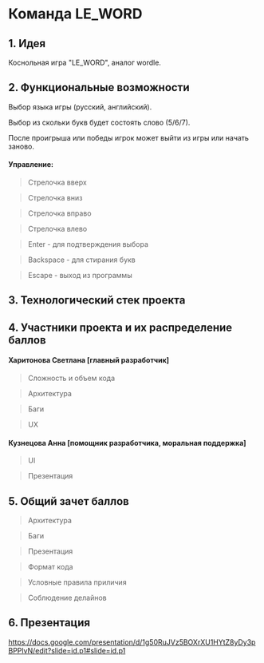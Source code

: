 # Команда LE_WORD

## 1. Идея
Коснольная игра "LE_WORD", аналог wordle.
## 2. Функциональные возможности
Выбор языка игры (русский, английский).

Выбор из скольки букв будет состоять слово (5/6/7).

После проигрыша или победы игрок может выйти из игры или начать заново.

#### Управление:
> Стрелочка вверх

> Стрелочка вниз

> Стрелочка вправо

> Стрелочка влево

> Enter - для подтверждения выбора

> Backspace - для стирания букв

> Escape - выход из программы
## 3. Технологический стек проекта

## 4. Участники проекта и их распределение баллов
#### Харитонова Светлана [главный разработчик]
> Сложность и объем кода

> Архитектура

> Баги

> UX

#### Кузнецова Анна [помощник разработчика, моральная поддержка]
> UI

> Презентация

## 5. Общий зачет баллов
> Архитектура

> Баги

> Презентация

> Формат кода

> Условные правила приличия

> Соблюдение делайнов

## 6. Презентация

https://docs.google.com/presentation/d/1g50RuJVz5BOXrXU1HYtZ8yDy3pBPPlvN/edit?slide=id.p1#slide=id.p1

